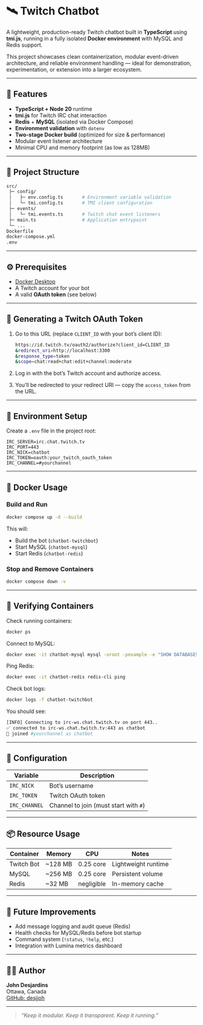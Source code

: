 # 🛰️ Twitch Chatbot

A lightweight, production-ready Twitch chatbot built in **TypeScript** using **tmi.js**, running in a fully isolated **Docker environment** with MySQL and Redis support.

This project showcases clean containerization, modular event-driven architecture, and reliable environment handling — ideal for demonstration, experimentation, or extension into a larger ecosystem.

---

## 🧩 Features

- **TypeScript + Node 20** runtime
- **tmi.js** for Twitch IRC chat interaction
- **Redis** + **MySQL** (isolated via Docker Compose)
- **Environment validation** with `dotenv`
- **Two-stage Docker build** (optimized for size & performance)
- Modular event listener architecture
- Minimal CPU and memory footprint (as low as 128MB)

---

## 🧰 Project Structure

```bash
src/
 ├─ config/
 │   ├─ env.config.ts       # Environment variable validation
 │   └─ tmi.config.ts       # TMI client configuration
 ├─ events/
 │   └─ tmi.events.ts       # Twitch chat event listeners
 ├─ main.ts                 # Application entrypoint
 └─ ...
Dockerfile
docker-compose.yml
.env
```

---

## ⚙️ Prerequisites

- [Docker Desktop](https://www.docker.com/)
- A Twitch account for your bot
- A valid **OAuth token** (see below)

---

## 🔑 Generating a Twitch OAuth Token

1. Go to this URL (replace `CLIENT_ID` with your bot’s client ID):

   ```bash
   https://id.twitch.tv/oauth2/authorize?client_id=CLIENT_ID
   &redirect_uri=http://localhost:3300
   &response_type=token
   &scope=chat:read+chat:edit+channel:moderate
   ```

2. Log in with the bot’s Twitch account and authorize access.

3. You’ll be redirected to your redirect URI — copy the `access_token` from the URL.

---

## 🧾 Environment Setup

Create a `.env` file in the project root:

```env
IRC_SERVER=irc.chat.twitch.tv
IRC_PORT=443
IRC_NICK=chatbot
IRC_TOKEN=oauth:your_twitch_oauth_token
IRC_CHANNEL=#yourchannel
```

---

## 🐳 Docker Usage

### Build and Run

```bash
docker compose up -d --build
```

This will:

- Build the bot (`chatbot-twitchbot`)
- Start MySQL (`chatbot-mysql`)
- Start Redis (`chatbot-redis`)

### Stop and Remove Containers

```bash
docker compose down -v
```

---

## 🧠 Verifying Containers

Check running containers:

```bash
docker ps
```

Connect to MySQL:

```bash
docker exec -it chatbot-mysql mysql -uroot -pexample -e "SHOW DATABASES;"
```

Ping Redis:

```bash
docker exec -it chatbot-redis redis-cli ping
```

Check bot logs:

```bash
docker logs -f chatbot-twitchbot
```

You should see:

```bash
[INFO] Connecting to irc-ws.chat.twitch.tv on port 443..
✅ connected to irc-ws.chat.twitch.tv:443 as chatbot
🎉 joined #yourchannel as chatbot
```

---

## 🧩 Configuration

| Variable      | Description                           |
| ------------- | ------------------------------------- |
| `IRC_NICK`    | Bot’s username                        |
| `IRC_TOKEN`   | Twitch OAuth token                    |
| `IRC_CHANNEL` | Channel to join (must start with `#`) |

---

## 📦 Resource Usage

| Container  | Memory  | CPU        | Notes               |
| ---------- | ------- | ---------- | ------------------- |
| Twitch Bot | ~128 MB | 0.25 core  | Lightweight runtime |
| MySQL      | ~256 MB | 0.25 core  | Persistent volume   |
| Redis      | ~32 MB  | negligible | In-memory cache     |

---

## 🚀 Future Improvements

- Add message logging and audit queue (Redis)
- Health checks for MySQL/Redis before bot startup
- Command system (`!status`, `!help`, etc.)
- Integration with Lumina metrics dashboard

---

## 🧑‍💻 Author

**John Desjardins**  
Ottawa, Canada  
[GitHub: desjjoh](https://github.com/desjjoh)

---

> _“Keep it modular. Keep it transparent. Keep it running.”_
